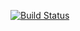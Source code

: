 [![Build Status](https://travis-ci.org/syntheticfeelings/chatApp.svg?branch=master)](https://travis-ci.org/syntheticfeelings/chatApp)
